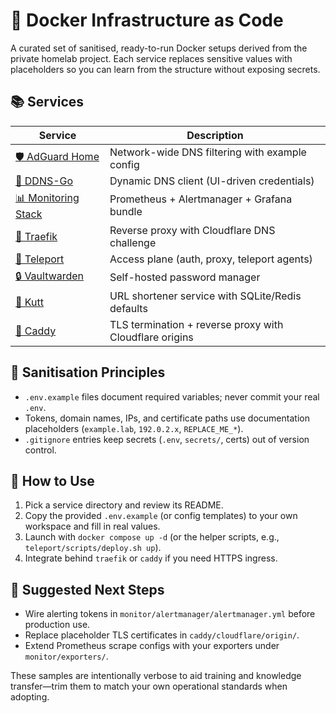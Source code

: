 # 🐳 Docker Infrastructure as Code

A curated set of sanitised, ready-to-run Docker setups derived from the private homelab project. Each service replaces sensitive values with placeholders so you can learn from the structure without exposing secrets.

## 📚 Services

| Service | Description |
|---------|-------------|
| [🛡️ AdGuard Home](./adguard-home/) | Network-wide DNS filtering with example config |
| [🔄 DDNS-Go](./ddns-go/) | Dynamic DNS client (UI-driven credentials) |
| [📊 Monitoring Stack](./monitor/) | Prometheus + Alertmanager + Grafana bundle |
| [🔄 Traefik](./traefik/) | Reverse proxy with Cloudflare DNS challenge |
| [🔐 Teleport](./teleport/) | Access plane (auth, proxy, teleport agents) |
| [🔒 Vaultwarden](./vaultwarden/) | Self-hosted password manager |
| [🔗 Kutt](./kutt/) | URL shortener service with SQLite/Redis defaults |
| [📝 Caddy](./caddy/) | TLS termination + reverse proxy with Cloudflare origins |

## 🔐 Sanitisation Principles

- `.env.example` files document required variables; never commit your real `.env`.
- Tokens, domain names, IPs, and certificate paths use documentation placeholders (`example.lab`, `192.0.2.x`, `REPLACE_ME_*`).
- `.gitignore` entries keep secrets (`.env`, `secrets/`, certs) out of version control.

## 🚀 How to Use

1. Pick a service directory and review its README.
2. Copy the provided `.env.example` (or config templates) to your own workspace and fill in real values.
3. Launch with `docker compose up -d` (or the helper scripts, e.g., `teleport/scripts/deploy.sh up`).
4. Integrate behind `traefik` or `caddy` if you need HTTPS ingress.

## 🧪 Suggested Next Steps

- Wire alerting tokens in `monitor/alertmanager/alertmanager.yml` before production use.
- Replace placeholder TLS certificates in `caddy/cloudflare/origin/`.
- Extend Prometheus scrape configs with your exporters under `monitor/exporters/`.

These samples are intentionally verbose to aid training and knowledge transfer—trim them to match your own operational standards when adopting.
